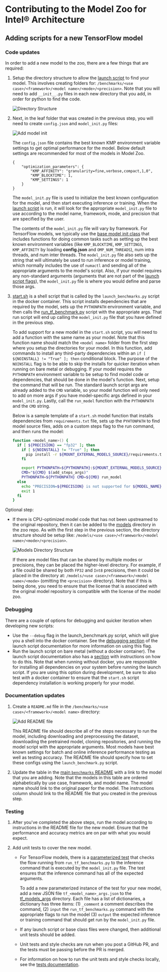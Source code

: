 # Contributing to the Model Zoo for Intel® Architecture

## Adding scripts for a new TensorFlow model

### Code updates

In order to add a new model to the zoo, there are a few things that are
required:

1. Setup the directory structure to allow the
   [launch script](/docs/general/tensorflow/LaunchBenchmark.md) to find
   your model. This involves creating folders for:
   `/benchmarks/<use case>/<framework>/<model name>/<mode>/<precision>`.
   Note that you will need to add `__init__.py` files in each new
   directory that you add, in order for python to find the code.

   ![Directory Structure](benchmarks_directory_structure.png)

2. Next, in the leaf folder that was created in the previous step, you
   will need to create `config.json` and `model_init.py` files:

   ![Add model init](add_model_init_and_config.png)

    The `config.json` file contains the best known KMP environment variable
    settings to get optimal performance for the model. Below default settings are recommended for most of
    the models in Model Zoo.

    ```
    {
        "optimization_parameters": {
            "KMP_AFFINITY": "granularity=fine,verbose,compact,1,0",
            "KMP_BLOCKTIME": 1,
            "KMP_SETTINGS": 1
        }
    }
    ```

   The `model_init.py` file is used to initialize the best known configuration for the
   model, and then start executing inference or training. When the
   [launch script](/docs/general/tensorflow/LaunchBenchmark.md) is run,
   it will look for the appropriate `model_init.py` file to use
   according to the model name, framework, mode, and precision that are
   specified by the user.

   The contents of the `model_init.py` file will vary by framework. For
   TensorFlow models, we typically use the
   [base model init class](/benchmarks/common/base_model_init.py) that
   includes functions for doing common tasks such as setting up the best
   known environment variables (like `KMP_BLOCKTIME`, `KMP_SETTINGS`,
   `KMP_AFFINITY` by loading **config.json** and `OMP_NUM_THREADS`), num intra threads, and num
   inter threads. The `model_init.py` file also sets up the string that
   will ultimately be used to run inference or model training, which
   normally includes the use of `numactl` and sending all of the
   appropriate arguments to the model's script. Also, if your model
   requires any non-standard arguments (arguments that are not part of
   the [launch script flags](/docs/general/tensorflow/LaunchBenchmark.md#launch_benchmarkpy-flags)),
   the `model_init.py` file is where you would define and parse those
   args.

3. [start.sh](/benchmarks/common/tensorflow/start.sh) is a shell script
   that is called by the `launch_benchmarks.py` script in the docker
   container. This script installs dependencies that are required by
   the model, sets up the `PYTHONPATH` environment variable, and then
   calls the [run_tf_benchmark.py](/benchmarks/common/tensorflow/run_tf_benchmark.py)
   script with the appropriate args. That run script will end up calling
   the `model_init.py` file that you have defined in the previous step.

   To add support for a new model in the `start.sh` script, you will
   need to add a function with the same name as your model. Note that
   this function name should match the `<model name>` folder from the
   first step where you setup the directories for your model. In this
   function, add commands to install any third-party dependencies within
   an `if [ ${NOINSTALL} != "True" ]; then` conditional block. The
   purpose of the `NOINSTALL` flag is to be able to skip the installs
   for quicker iteration when running on bare metal or debugging. If
   your model requires the `PYTHONPATH` environment variable to be setup
   to find model code or dependencies, that should be done in the
   model's function. Next, setup the command that will be run. The
   standard launch script args are already added to the `CMD` variable,
   so your model function will only need to add on more args if you have
   model-specific args defined in your `model_init.py`. Lastly, call the
   `run_model` function with the `PYTHONPATH` and the `CMD` string.

   Below is a sample template of a `start.sh` model function that
   installs dependencies from `requirements.txt` file, sets up the
   `PYHTONPATH` to find model source files, adds on a custom steps flag
   to the run command, and then runs the model:
   ```bash
   function <model_name>() {
     if [ ${PRECISION} == "fp32" ]; then
       if [ ${NOINSTALL} != "True" ]; then
         pip install -r ${MOUNT_EXTERNAL_MODELS_SOURCE}/requirements.txt
       fi

       export PYTHONPATH=${PYTHONPATH}:${MOUNT_EXTERNAL_MODELS_SOURCE}
       CMD="${CMD} $(add_steps_args)"
       PYTHONPATH=${PYTHONPATH} CMD=${CMD} run_model
     else
       echo "PRECISION=${PRECISION} is not supported for ${MODEL_NAME}"
       exit 1
     fi
   }
   ```

Optional step:
* If there is CPU-optimized model code that has not been upstreamed to
  the original repository, then it can be added to the
  [models](/models) directory in the zoo repo. As with the first step
  in the previous section, the directory structure should be setup like:
  `/models/<use case>/<framework>/<model name>/<mode>/<precision>`.

  ![Models Directory Structure](models_directory_structure.png)

  If there are model files that can be shared by multiple modes or
  precisions, they can be placed the higher-level directory. For
  example, if a file could be shared by both `FP32` and `Int8`
  precisions, then it could be placed in the directory at:
  `/models/<use case>/<framework>/<model name>/<mode>` (omitting the
  `<precision>` directory). Note that if this is being done, you need to
  ensure that the license that is associated with the original model
  repository is compatible with the license of the model zoo.

### Debugging

There are a couple of options for debugging and quicker iteration when
developing new scripts:
* Use the `--debug` flag in the launch_benchmark.py script, which will
  give you a shell into the docker container. See the
  [debugging section](/docs/general/tensorflow/LaunchBenchmark.md#debugging)
  of the launch script documentation for more information on using this
  flag.
* Run the launch script on bare metal (without a docker container). The
  launch script documentation also has a
  [section](/docs/general/tensorflow/LaunchBenchmark.md#alpha-feature-running-on-bare-metal)
  with instructions on how to do this. Note that when running without
  docker, you are responsible for installing all dependencies on your
  system before running the launch script. If you are using this option
  during development, be sure to also test _with_ a docker container to
  ensure that the `start.sh` script dependency installation is working
  properly for your model.

### Documentation updates

1. Create a `README.md` file in the
   `/benchmarks/<use case>/<framework>/<model name>` directory:

   ![Add README file](add_readme.png)

   This README file should describe all of the steps necessary to run
   the model, including downloading and preprocessing the dataset,
   downloading the pretrained model, cloning repositories, and running
   the model script with the appropriate arguments. Most models
   have best known settings for batch and online inference performance
   testing as well as testing accuracy. The README file should specify
   how to set these configs using the `launch_benchmark.py` script.

2. Update the table in the [main `benchmarks` README](/benchmarks/README.md)
   with a link to the model that you are adding. Note that the models
   in this table are ordered alphabetically by use case, framework, and
   model name. The model name should link to the original paper for the
   model. The instructions column should link to the README
   file that you created in the previous step.

### Testing

1. After you've completed the above steps, run the model according to
   instructions in the README file for the new model. Ensure that the
   performance and accuracy metrics are on par with what you would
   expect.

2. Add unit tests to cover the new model.
   * For TensorFlow models, there is a
     [parameterized test](/tests/unit/common/tensorflow/test_run_tf_benchmarks.py#L80)
     that checks the flow running from `run_tf_benchmarks.py` to the
     inference command that is executed by the `model_init.py` file. The
     test ensures that the inference command has all of the expected
     arguments.

     To add a new parameterized instance of the test for your
     new model, add a new JSON file `tf_<model_name>_args.json` to the [tf_models_args](/tests/unit/common/tensorflow/tf_model_args)
     directory. Each file has a list of dictionaries, a dictionary has three
     items: (1) `_comment` a comment describes the command,
     (2) `input` the `run_tf_benchmarks.py` command with the appropriate
     flags to run the model (3) `output` the expected inference or training
     command that should get run by the `model_init.py` file.
   * If any launch script or base class files were changed, then
     additional unit tests should be added.
   * Unit tests and style checks are run when you post a GitHub PR, and
     the tests must be passing before the PR is merged.
   * For information on how to run the unit tests and style checks
     locally, see the [tests documentation](/tests/README.md).
